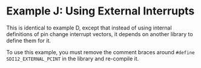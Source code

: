 # Example J: Using External Interrupts<!-- {#example_j_page} -->

This is identical to example D, except that instead of using internal definitions of pin change interrupt vectors, it depends on another library to define them for it.

To use this example, you must remove the comment braces around `#define SDI12_EXTERNAL_PCINT` in the library and re-compile it.

[//]: # ( @section j_external_pcint_library_pio PlatformIO Configuration )

[//]: # ( @include{lineno} j_external_pcint_library/platformio.ini )

[//]: # ( @section j_external_pcint_library_code The Complete Example )

[//]: # ( @include{lineno} j_external_pcint_library/j_external_pcint_library.ino )
